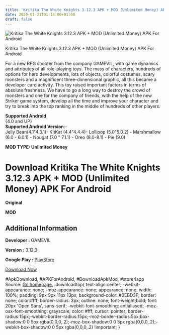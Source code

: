 ```yaml
---
title: 'Kritika The White Knights 3.12.3 APK + MOD (Unlimited Money) APK For Android'
date: 2020-01-21T01:14:00+01:00
draft: false
---
```


![Kritika The White Knights 3.12.3 APK + MOD (Unlimited Money) APK For Android](https://i0.wp.com/apkhome.net/wp-content/uploads/2020/01/Kritika-The-White-Knights-3.12.3-MOD-Unlimited-Money.png "Kritika The White Knights 3.12.3 APK + MOD (Unlimited Money) APK For Android")

  

Kritika The White Knights 3.12.3 APK + MOD (Unlimited Money) APK For Android

For a new RPG shooter from the company GAMEVIL, with game dynamics and attributes of all role-playing toys. The mass of characters, hundreds of options for hero developments, lots of objects, colorful costumes, scary monsters and a magnificent three-dimensional graphic, all this became a developer card activity. This toy raised important factors in terms of absolute freshness. We have to go a long way to destroy the crowd of monsters and one for the company of friends, with the help of the new Striker game system, develop all the time and improve your character and try to break into the top ranking in the middle of hundreds of other players.

**Supported Android**  
{4.0 and UP}  
**Supported Android Version**:-  
Jelly Bean(4.1"4.3.1)- KitKat (4.4"4.4.4)- Lollipop (5.0"5.0.2) - Marshmallow (6.0 - 6.0.1) - Nougat (7.0 " 7.1.1) - Oreo (8.0-8.1) - Pie (9.0)

**MOD TYPE: Unlimited Money**

Download Kritika The White Knights 3.12.3 APK + MOD (Unlimited Money) APK For Android
=====================================================================================

**Original**

**MOD**

Additional Information
----------------------

**Developer :** GAMEVIL

**Version :** 3.12.3

**Google Play :** [PlayStore](https://play.google.com/store/apps/details?id=com.gamevil.kritikamobile.android.google.global.normal&hl=ru)

  

[Download Now](https://store4app.co/post/kritika-the-white-knights-3-12-3-apk-mod-unlimited-money-apk-for-android_1579548122)

  
#ApkDownload, #APKForAndroid, #DownloadApkMod, #store4app  
Source: [Go homepage.](https://store4app.co/post/kritika-the-white-knights-3-12-3-apk-mod-unlimited-money-apk-for-android_1579548122) .downloadtop{ text-align:center; -webkit-appearance: none; -moz-appearance: none; appearance: none; width: 100%; padding: 9px 9px 11px 13px; background-color: #0EBD3F; border: none; color:#fff; border-radius: 3px; outline: none; font-weight;bold; font: 20px 'Open Sans', sans-serif; -webkit-font-smoothing: antialiased; -moz-osx-font-smoothing: grayscale; color: #fff; cursor: pointer; border-radius:15px;-webkit-border-radius:15px;-moz-border-radius:5px;box-shadow:0 0 5px rgba(0,0,0,.2);-moz-box-shadow:0 0 5px rgba(0,0,0,.2);-webkit-box-shadow:0 0 5px rgba(0,0,0,.2) !important; }